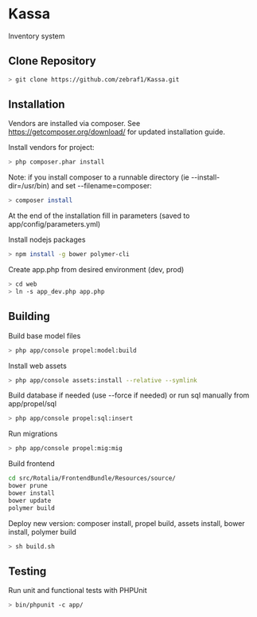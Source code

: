 Kassa
=====

Inventory system

Clone Repository
----------------

```bash
> git clone https://github.com/zebraf1/Kassa.git
```

Installation
------------

Vendors are installed via composer. See https://getcomposer.org/download/ for updated installation guide.

Install vendors for project:
```bash
> php composer.phar install
```

Note: if you install composer to a runnable directory (ie --install-dir=/usr/bin) and set --filename=composer:
```bash
> composer install
```

At the end of the installation fill in parameters (saved to app/config/parameters.yml)

Install nodejs packages
```bash
> npm install -g bower polymer-cli
```

Create app.php from desired environment (dev, prod)
```bash
> cd web
> ln -s app_dev.php app.php
```

Building
--------

Build base model files
```bash
> php app/console propel:model:build
```

Install web assets
```bash
> php app/console assets:install --relative --symlink
```

Build database if needed (use --force if needed) or run sql manually from app/propel/sql
```bash
> php app/console propel:sql:insert
```

Run migrations
```bash
> php app/console propel:mig:mig
```

Build frontend
```bash
cd src/Rotalia/FrontendBundle/Resources/source/
bower prune
bower install
bower update
polymer build
```

Deploy new version: composer install, propel build, assets install, bower install, polymer build
```bash
> sh build.sh
```

Testing
-------

Run unit and functional tests with PHPUnit

```bash
> bin/phpunit -c app/
```
